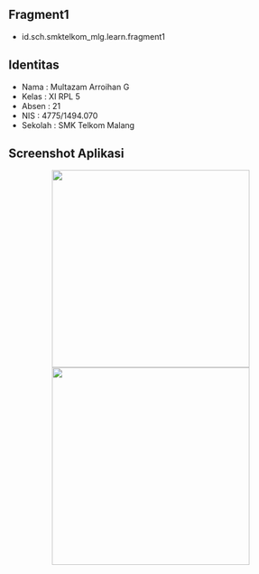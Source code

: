 ## Fragment1
* id.sch.smktelkom_mlg.learn.fragment1

## Identitas
* Nama  : Multazam Arroihan G
* Kelas : XI RPL 5
* Absen : 21
* NIS   : 4775/1494.070
* Sekolah : SMK Telkom Malang

## Screenshot Aplikasi
<p align="center">
  <img src="http://i65.tinypic.com/2q1tgrr.jpg" width="350"/>
  <img src="http://i65.tinypic.com/2q1tgrr.jpg" width="350"/>
</p>
